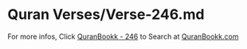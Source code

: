 # Quran Verses/Verse-246.md 

For more infos, Click [QuranBookk - 246](https://www.quranbookk.com/quran/search?q=246) to Search at [QuranBookk.com](http://quranbookk.com/)